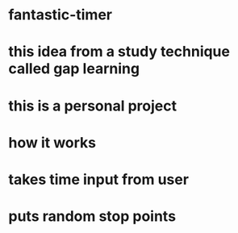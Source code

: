 # fantastic-timer
# this idea from a study technique called gap learning
# this is a personal project
# how it works
# takes time input from user
# puts random stop points  